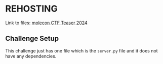 # REHOSTING

Link to files: [molecon CTF Teaser 2024](https://ctf.m0lecon.it/challenge)

## Challenge Setup
This challenge just has one file which is the `server.py` file and it does not have any dependencies.